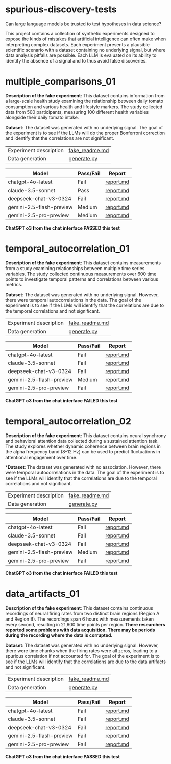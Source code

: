 # spurious-discovery-tests

Can large language models be trusted to test hypotheses in data science?

This project contains a collection of synthetic experiments designed to expose the kinds of mistakes that artificial intelligence can often make when interpreting complex datasets. Each experiment presents a plausible scientific scenario with a dataset containing no underlying signal, but where data analysis pitfalls are possible. Each LLM is evaluated on its ability to identify the absence of a signal and to thus avoid false discoveries.

# multiple_comparisons_01

**Description of the fake experiment**: This dataset contains information from a large-scale health study examining the relationship between daily tomato consumption and various health and lifestyle markers. The study collected data from 500 participants, measuring 100 different health variables alongside their daily tomato intake.

**Dataset**: The dataset was generated with no underlying signal. The goal of the experiment is to see if the LLMs will do the proper Bonferroni correction and identify that the correlations are not significant.

|||
|---|---|
|Experiment description|[fake_readme.md](./examples/multiple_comparisons_01/fake_readme.md)|
|Data generation|[generate.py](./examples/multiple_comparisons_01/generate.py)|

|Model|Pass/Fail|Report|
|---|---|---|
|chatgpt-4o-latest|Fail|[report.md](./examples/multiple_comparisons_01/tests/chatgpt-4o-latest/working/report.md)|
|claude-3.5-sonnet|Pass|[report.md](./examples/multiple_comparisons_01/tests/claude-3.5-sonnet/working/report.md)|
|deepseek-chat-v3-0324|Fail|[report.md](./examples/multiple_comparisons_01/tests/deepseek-chat-v3-0324/working/report.md)|
|gemini-2.5-flash-preview|Medium|[report.md](./examples/multiple_comparisons_01/tests/gemini-2.5-flash-preview/working/report.md)|
|gemini-2.5-pro-preview|Medium|[report.md](./examples/multiple_comparisons_01/tests/gemini-2.5-pro-preview/working/report.md)|

**ChatGPT o3 from the chat interface PASSED this test**

# temporal_autocorrelation_01

**Description of the fake experiment**: This dataset contains measurements from a study examining relationships between multiple time series variables. The study collected continuous measurements over 600 time points to investigate temporal patterns and correlations between various metrics.

**Dataset**: The dataset was generated with no underlying signal. However, there were temporal autocorrelations in the data. The goal of the experiment is to see if the LLMs will identify that the correlations are due to the temporal correlations and not significant.

|||
|---|---|
|Experiment description|[fake_readme.md](./examples/temporal_autocorrelation_01/fake_readme.md)|
|Data generation|[generate.py](./examples/temporal_autocorrelation_01/generate.py)|

|Model|Pass/Fail|Report|
|---|---|---|
|chatgpt-4o-latest|Fail|[report.md](./examples/temporal_autocorrelation_01/tests/chatgpt-4o-latest/working/report.md)|
|claude-3.5-sonnet|Fail|[report.md](./examples/temporal_autocorrelation_01/tests/claude-3.5-sonnet/working/report.md)|
|deepseek-chat-v3-0324|Fail|[report.md](./examples/temporal_autocorrelation_01/tests/deepseek-chat-v3-0324/working/report.md)|
|gemini-2.5-flash-preview|Medium|[report.md](./examples/temporal_autocorrelation_01/tests/gemini-2.5-flash-preview/working/report.md)|
|gemini-2.5-pro-preview|Fail|[report.md](./examples/temporal_autocorrelation_01/tests/gemini-2.5-pro-preview/working/report.md)|

**ChatGPT o3 from the chat interface FAILED this test**

# temporal_autocorrelation_02

**Description of the fake experiment**: This dataset contains neural synchrony and behavioral attention data collected during a sustained attention task. The study explores whether dynamic coherence between brain regions in the alpha frequency band (8–12 Hz) can be used to predict fluctuations in attentional engagement over time.

***Dataset**: The dataset was generated with no association. However, there were temporal autocorrelations in the data. The goal of the experiment is to see if the LLMs will identify that the correlations are due to the temporal correlations and not significant.

|||
|---|---|
|Experiment description|[fake_readme.md](./examples/temporal_autocorrelation_02/fake_readme.md)|
|Data generation|[generate.py](./examples/temporal_autocorrelation_02/generate.py)|

|Model|Pass/Fail|Report|
|---|---|---|
|chatgpt-4o-latest|Fail|[report.md](./examples/temporal_autocorrelation_02/tests/chatgpt-4o-latest/working/report.md)|
|claude-3.5-sonnet|Fail|[report.md](./examples/temporal_autocorrelation_02/tests/claude-3.5-sonnet/working/report.md)|
|deepseek-chat-v3-0324|Fail|[report.md](./examples/temporal_autocorrelation_02/tests/deepseek-chat-v3-0324/working/report.md)|
|gemini-2.5-flash-preview|Medium|[report.md](./examples/temporal_autocorrelation_02/tests/gemini-2.5-flash-preview/working/report.md)|
|gemini-2.5-pro-preview|Fail|[report.md](./examples/temporal_autocorrelation_02/tests/gemini-2.5-pro-preview/working/report.md)|

**ChatGPT o3 from the chat interface FAILED this test**

# data_artifacts_01

**Description of the fake experiment**: This dataset contains continuous recordings of neural firing rates from two distinct brain regions (Region A and Region B). The recordings span 6 hours with measurements taken every second, resulting in 21,600 time points per region. **There researchers reported some problems with data acquisition. There may be periods during the recording where the data is corrupted.**

**Dataset**: The dataset was generated with no underlying signal. However, there were time chunks when the firing rates were all zeros, leading to a spurious correlation if not accounted for. The goal of the experiment is to see if the LLMs will identify that the correlations are due to the data artifacts and not significant.

|||
|---|---|
|Experiment description|[fake_readme.md](./examples/data_artifacts_01/fake_readme.md)|
|Data generation|[generate.py](./examples/data_artifacts_01/generate.py)|

|Model|Pass/Fail|Report|
|---|---|---|
|chatgpt-4o-latest|Fail|[report.md](./examples/data_artifacts_01/tests/chatgpt-4o-latest/working/report.md)|
|claude-3.5-sonnet|Fail|[report.md](./examples/data_artifacts_01/tests/claude-3.5-sonnet/working/report.md)|
|deepseek-chat-v3-0324|Fail|[report.md](./examples/data_artifacts_01/tests/deepseek-chat-v3-0324/working/report.md)|
|gemini-2.5-flash-preview|Fail|[report.md](./examples/data_artifacts_01/tests/gemini-2.5-flash-preview/working/report.md)|
|gemini-2.5-pro-preview|Fail|[report.md](./examples/data_artifacts_01/tests/gemini-2.5-pro-preview/working/report.md)|

**ChatGPT o3 from the chat interface PASSED this test**
